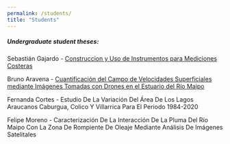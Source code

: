 ```yaml
---
permalink: /students/
title: "Students"
---
```





##### Undergraduate student theses:

Sebastián Gajardo - [Construccion y Uso de Instrumentos para Mediciones Costeras](https://repositorio.usm.cl/handle/11673/53354)

Bruno Aravena - [Cuantificación del Campo de Velocidades Superficiales mediante Imágenes Tomadas con Drones en el Estuario del Río Maipo](https://repositorio.usm.cl/handle/11673/55983)

Fernanda Cortes - Estudio De La Variación Del Área De Los Lagos Araucanos Caburgua, Colico Y Villarrica Para El Periodo 1984-2020

Felipe Moreno - Caracterización De La Interacción De La Pluma Del Río Maipo Con La Zona De Rompiente De Oleaje Mediante Análisis De Imágenes Satelitales
